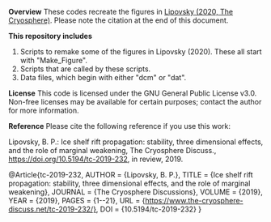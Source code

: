 **Overview**
These codes recreate the figures in [Lipovsky (2020, The Cryosphere)](https://doi.org/10.5194/tc-2019-232).  Please note the citation at the end of this document.

**This repository includes**

1. Scripts to remake some of the figures in Lipovsky (2020).  These all start with "Make_Figure".
2. Scripts that are called by these scripts.
3. Data files, which begin with either "dcm" or "dat".

**License**
This code is licensed under the GNU General Public License v3.0. Non-free licenses may be available for certain purposes; contact the author for more information.

**Reference**
Please cite the following reference if you use this work:

Lipovsky, B. P.: Ice shelf rift propagation: stability, three dimensional effects, and the role of marginal weakening, The Cryosphere Discuss., https://doi.org/10.5194/tc-2019-232, in review, 2019.

@Article{tc-2019-232,
AUTHOR = {Lipovsky, B. P.},
TITLE = {Ice shelf rift propagation: stability, three dimensional effects, and the role of marginal weakening},
JOURNAL = {The Cryosphere Discussions},
VOLUME = {2019},
YEAR = {2019},
PAGES = {1--21},
URL = {https://www.the-cryosphere-discuss.net/tc-2019-232/},
DOI = {10.5194/tc-2019-232}
}


